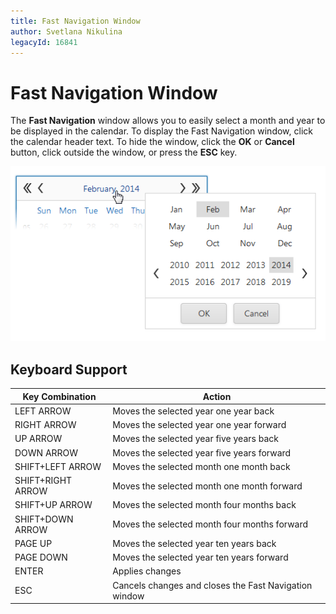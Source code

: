 ```yaml
---
title: Fast Navigation Window
author: Svetlana Nikulina
legacyId: 16841
---
```

# Fast Navigation Window
The **Fast Navigation** window allows you to easily select a month and year to be displayed in the calendar. To display the Fast Navigation window, click the calendar header text. To hide the window, click the **OK** or **Cancel** button, click outside the window, or press the **ESC** key.

![EUD_Calendar_FastNav](../../../images/img22701.png)

## Keyboard Support
| Key Combination | Action |
|---|---|
| LEFT ARROW | Moves the selected year one year back |
| RIGHT ARROW | Moves the selected year one year forward |
| UP ARROW | Moves the selected year five years back |
| DOWN ARROW | Moves the selected year five years forward |
| SHIFT+LEFT ARROW | Moves the selected month one month back |
| SHIFT+RIGHT ARROW | Moves the selected month one month forward |
| SHIFT+UP ARROW | Moves the selected month four months back |
| SHIFT+DOWN ARROW | Moves the selected month four months forward |
| PAGE UP | Moves the selected year ten years back |
| PAGE DOWN | Moves the selected year ten years forward |
| ENTER | Applies changes |
| ESC | Cancels changes and closes the Fast Navigation window |